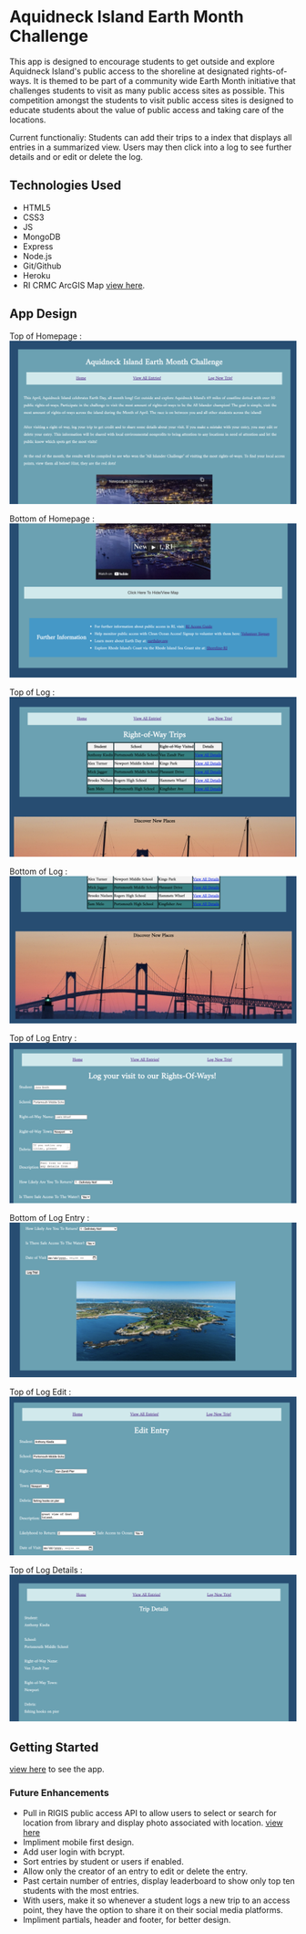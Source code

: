 # Aquidneck Island Earth Month Challenge

This app is designed to encourage students to get outside and explore Aquidneck Island's public access to the shoreline at designated rights-of-ways. It is themed to be part of a community wide Earth Month initiative that challenges students to visit as many public access sites as possible. This competition amongst the students to visit public access sites is designed to educate students about the value of public access and taking care of the locations.

Current functionaliy: Students can add their trips to a index that displays all entries in a summarized view. Users may then click into a log to see further details and or edit or delete the log.

## Technologies Used

* HTML5
* CSS3
* JS
* MongoDB
* Express
* Node.js
* Git/Github
* Heroku
* RI CRMC ArcGIS Map [view here](https://arcg.is/1DeSmD).

## App Design

Top of Homepage : ![Top of Homepage](https://github.com/garrettruss/RIProject/blob/main/public/images/Top-of-Main.png "Top of Homepage")

Bottom of Homepage : ![Bottom of Homepage](https://github.com/garrettruss/RIProject/blob/main/public/images/Bottom-of-Main.png "Bottom of Homepage")

Top of Log : ![Top of Log](https://github.com/garrettruss/RIProject/blob/main/public/images/Top-of-Log.png "Top of Log")

Bottom of Log : ![Bottom of Log](https://github.com/garrettruss/RIProject/blob/main/public/images/Bottom-of-Log.png "Bottom of Log")

Top of Log Entry : ![Top of Log Entry](https://github.com/garrettruss/RIProject/blob/main/public/images/Top-of-Log-Entry.png "Top of Log Entry")

Bottom of Log Entry : ![Bottom of Log Entry](https://github.com/garrettruss/RIProject/blob/main/public/images/Bottom-of-Log-Entry.png "Bottom of Log Entry")

Top of Log Edit : ![Top of Log Edit](https://github.com/garrettruss/RIProject/blob/main/public/images/Top-of-Edit.png "Top of Log Edit")

Top of Log Details : ![Top of Log Details](https://github.com/garrettruss/RIProject/blob/main/public/images/Top-of-Details.png "Top of Log Details")

## Getting Started

[view here](https://ri-access-project.herokuapp.com/) to see the app.

### Future Enhancements

* Pull in RIGIS public access API to allow users to select or search for location from library and display photo associated with location. [view here](https://www.rigis.org/datasets/public-shoreline-access/)
* Impliment mobile first design.
* Add user login with bcrypt.
* Sort entries by student or users if enabled.
* Allow only the creator of an entry to edit or delete the entry.
* Past certain number of entries, display leaderboard to show only top ten students with the most entries.
* With users, make it so whenever a student logs a new trip to an access point, they have the option to share it on their social media platforms.
* Impliment partials, header and footer, for better design.
